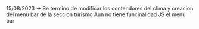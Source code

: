 15/08/2023  ->  Se termino de modificar los contendores del clima y creacion del menu bar de la seccion turismo
                Aun no tiene funcinalidad JS el menu bar